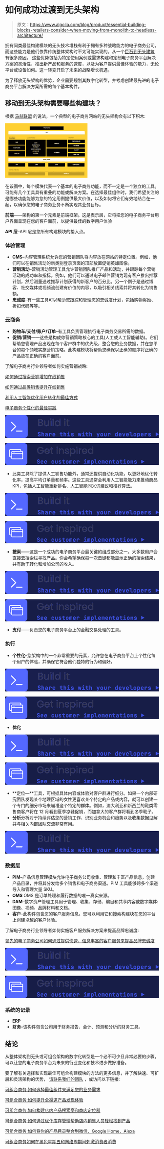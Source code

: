 # 如何成功过渡到无头架构

> 原文：<https://www.algolia.com/blog/product/essential-building-blocks-retailers-consider-when-moving-from-monolith-to-headless-architecture/>

拥有同类最佳构建模块的无头技术堆栈有利于拥有多种战略能力的电子商务公司，而这些能力是他们依靠传统整体架构时不太可能实现的。从一个[巨石到无头建筑](https://www.algolia.com/blog/product/5-reasons-why-retailers-move-from-a-monolithic-to-headless-architecture/) 有很多原因。 这些优势包括为特定使用案例或需求构建和定制电子商务平台解决方案的灵活性，推出新产品和服务的速度，以及为客户提供最佳体验的能力，无论平台或设备如何。这一转变开启了未来的战略增长机遇。

为了释放无头架构的优势，企业需要规划其数字化转型，并考虑创建最先进的电子商务平台解决方案所需的每个基本构件。

## [](#what-building-blocks-are-needed-to-move-to-headless-architecture)移动到无头架构需要哪些构建块？

根据 [马赫联盟](https://machalliance.org/) 的说法，一个典型的电子商务网站的无头架构会有以下积木:

![mach alliance headless](img/4d7d2d3e5dd5c0ffd88911284bdc8c71.png)

在该图中，每个模块代表一个基本的电子商务功能，而不一定是一个独立的工具。可能有几个工具具有重叠的功能或解决方案。在选择最佳组件时，我们希望关注的是哪些功能能够为您的特定用例提供最大价值，以及如何将它们有效地结合在一起，以确保您的电子商务业务不断实现其业务目标。

**前端**——架构的第一个元素是前端框架。这是表示层，它将把您的电子商务平台用户界面呈现在您的客户面前，以提供最佳的数字用户体验

**API 层**–API 层是您所有构建模块的接入点。

### [](#experience-management)**体验管理**

*   **CMS**–内容管理系统允许您的营销团队将内容放在网站的特定位置。例如，他们可以在销售活动的新类别登录页面的顶部放置促销英雄图像。
*   **营销活动**–营销活动管理工具允许营销团队推广产品和活动，并跟踪每个营销活动的成功率和指标。例如，他们可以通过电子邮件营销为现有客户推出推荐计划，然后测量通过推荐计划获得的新客户的百分比。另一个例子是通过博客、社交媒体或视频流创建有价值的内容，以吸引相关线索并将其转化为销售额。
*   **忠诚度**–有一些工具可以帮助您跟踪和管理您的忠诚度计划，包括购物奖励、折扣代码等等。

### [](#cloud-commerce)**云商务**

*   **购物车/支付/账户/订单**–有工具负责管理执行电子商务交易所需的数据。
*   **促销/营销**——这些是构成你营销策略核心的工具(人工或人工智能辅助)。它们帮助您管理产品出现在每个客户群中的优先级，整合您的业务数据，并在您平台的每个领域实施营销策略。此构建模块将帮助您确保以正确的顺序将正确的产品放在正确的客户面前。

了解电子商务行业领导者如何实施营销战略:

[如何通过搜索营销增加在线销售](https://www.algolia.com/blog/customers/how-to-increase-online-sales-with-search-merchandising/)

[如何通过品类销售提升在线销售](https://www.algolia.com/blog/customers/how-to-boost-online-sales-with-category-merchandising/)

[利用人工智能优化用户转化的最佳方式](https://www.algolia.com/blog/customers/best-ways-to-leverage-ai-to-optimize-a-user-conversion/)

[电子商务个性化的最佳实践](https://www.algolia.com/blog/customers/best-practices-for-ecommerce-personalization/)

[![](img/b04adcad6e5da1a942f94e9b1fdf9810.png)](https://www.algolia.com/doc/guides/solutions/ecommerce/business-users/)

[![](img/714f4d70fdf0626dfe8f77dfd88813af.png)](https://www.algolia.com/search-inspiration-library/?configure%5BhitsPerPage%5D=9&indices%5BPROD_algolia_com-inspiration-library_query_suggestions%5D%5Bconfigure%5D%5BhitsPerPage%5D=6&indices%5BPROD_algolia_com-inspiration-library_query_suggestions%5D%5BrefinementList%5D%5Bpage%5D=1&indices%5BPROD_algolia_com-inspiration-library_query_suggestions%5D%5Bpage%5D=1&page=1&refinementList%5BbizDevTools%5D%5B0%5D=Merchandising&refinementList%5BuseCase%5D%5B0%5D=eCommerce)

*   此类工具除了提供人工销售功能外，通常还提供自动化功能，以更好地优化转化率，提高平均订单量和频率。这些工具通常会利用人工智能能力来推动商品 KPI，包括人工智能重新排名、人工智能同义词建议和推荐算法。

[![](img/b04adcad6e5da1a942f94e9b1fdf9810.png)](https://www.algolia.com/doc/guides/solutions/ecommerce/business-users/)

[![](img/714f4d70fdf0626dfe8f77dfd88813af.png)](https://www.algolia.com/search-inspiration-library/?configure%5BhitsPerPage%5D=9&indices%5BPROD_algolia_com-inspiration-library_query_suggestions%5D%5Bconfigure%5D%5BhitsPerPage%5D=6&indices%5BPROD_algolia_com-inspiration-library_query_suggestions%5D%5BrefinementList%5D%5Bpage%5D=1&indices%5BPROD_algolia_com-inspiration-library_query_suggestions%5D%5Bpage%5D=1&page=1&refinementList%5BbizDevTools%5D%5B0%5D=AI%20Optimizations&refinementList%5BbizDevTools%5D%5B1%5D=Recommend)

*   **搜索**——这是一个成功的电子商务平台最关键的组成部分之一。大多数用户会直接去搜索栏寻找产品。你会希望确保每一次击键都能显示正确的搜索结果，并有助于转化和增加公司的收入。

[![](img/b04adcad6e5da1a942f94e9b1fdf9810.png)](https://www.algolia.com/doc/guides/solutions/ecommerce/search/)

[![](img/714f4d70fdf0626dfe8f77dfd88813af.png)](https://www.algolia.com/search-inspiration-library/?refinementList%5BbizDevTools%5D%5B0%5D=Query%20Suggestions&refinementList%5BbizDevTools%5D%5B1%5D=Multi%20Index%20Search&refinementList%5BuseCase%5D%5B0%5D=eCommerce&page=1&configure%5BhitsPerPage%5D=9&indices%5BPROD_algolia_com-inspiration-library_query_suggestions%5D%5Bconfigure%5D%5BhitsPerPage%5D=6&indices%5BPROD_algolia_com-inspiration-library_query_suggestions%5D%5BrefinementList%5D%5Bpage%5D=1&indices%5BPROD_algolia_com-inspiration-library_query_suggestions%5D%5Bpage%5D=1)

*   **支付**——负责您的电子商务平台上的金融交易处理的工具。

### [](#execution)**执行**

*   **个性化**–您架构中的一个非常重要的元素，允许您在电子商务平台上个性化每个用户的体验，并确保它符合他们独特的行为和偏好。

[![](img/b04adcad6e5da1a942f94e9b1fdf9810.png)](https://www.algolia.com/doc/guides/solutions/ecommerce/business-users/)

[![](img/714f4d70fdf0626dfe8f77dfd88813af.png)](https://www.algolia.com/search-inspiration-library/?configure%5BhitsPerPage%5D=9&indices%5BPROD_algolia_com-inspiration-library_query_suggestions%5D%5Bconfigure%5D%5BhitsPerPage%5D=6&indices%5BPROD_algolia_com-inspiration-library_query_suggestions%5D%5BrefinementList%5D%5Bpage%5D=1&indices%5BPROD_algolia_com-inspiration-library_query_suggestions%5D%5Bpage%5D=1&page=1&refinementList%5BbizDevTools%5D%5B0%5D=Personalization&refinementList%5BuseCase%5D%5B0%5D=eCommerce)

*   **优化**

[![](img/b04adcad6e5da1a942f94e9b1fdf9810.png)](https://www.algolia.com/doc/guides/solutions/ecommerce/business-users/)

[![](img/714f4d70fdf0626dfe8f77dfd88813af.png)](https://www.algolia.com/search-inspiration-library/?configure%5BhitsPerPage%5D=9&indices%5BPROD_algolia_com-inspiration-library_query_suggestions%5D%5Bconfigure%5D%5BhitsPerPage%5D=6&indices%5BPROD_algolia_com-inspiration-library_query_suggestions%5D%5BrefinementList%5D%5Bpage%5D=1&indices%5BPROD_algolia_com-inspiration-library_query_suggestions%5D%5Bpage%5D=1&page=1&refinementList%5BbizDevTools%5D%5B0%5D=A%2FB%20Testing&refinementList%5BuseCase%5D%5B0%5D=eCommerce)

*   **定位—**工具，可根据具体内容或体验对客户群进行细分。如果一个内部研究团队发现某个地理区域的女性更喜欢某个特定的产品或内容，就可以创建一个专门的细分市场来瞄准这个特定的群体。例如，澳大利亚和新西兰的鞋类零售商客户将在 12 月看到夏季凉鞋促销，而加拿大的客户群将看到冬季靴子。
*   **分析**分析对于持续评估您的营销工作、识别业务机会和趋势以及收集数据见解并与相关内部团队交流非常有用。

[![](img/b04adcad6e5da1a942f94e9b1fdf9810.png)](https://www.algolia.com/doc/guides/solutions/ecommerce/business-users/)

### [](#data-layer)**数据层**

*   **PIM**–产品信息管理模块允许电子商务公司收集、管理和丰富产品信息，创建产品目录，并将其分发给多个销售和电子商务渠道。PIM 工具能够跨多个渠道导入和管理大量 SKU。
*   **OMS** OMS 是订单处理和履行数据的唯一真实来源。
*   **DAM**–数字资产管理工具用于管理、收集、存储、编目和共享内容或数字媒体:图像、视频、品牌材料和文档。
*   **客户**–此构件包含您的客户服务信息。您可以利用它和搜索构建块在您的平台上创建卓越的客户体验。

了解电子商务行业领导者如何实施客户服务解决方案来提高品牌忠诚度:

[领先的电子商务公司如何通过提供快速、信息丰富的客户服务来提高品牌忠诚度](https://www.algolia.com/blog/product/how-leading-ecommerce-companies-increase-brand-loyalty-by-offering-a-fast-informative-customer-service/)

[![](img/b04adcad6e5da1a942f94e9b1fdf9810.png)](https://www.algolia.com/doc/guides/solutions/ecommerce/business-users/)

[![](img/714f4d70fdf0626dfe8f77dfd88813af.png)](https://www.algolia.com/search-inspiration-library/?refinementList%5BuseCase%5D%5B0%5D=Customer%20Service&refinementList%5BuseCase%5D%5B1%5D=eCommerce&page=1&configure%5BhitsPerPage%5D=9&indices%5BPROD_algolia_com-inspiration-library_query_suggestions%5D%5Bconfigure%5D%5BhitsPerPage%5D=6&indices%5BPROD_algolia_com-inspiration-library_query_suggestions%5D%5BrefinementList%5D%5Bpage%5D=1&indices%5BPROD_algolia_com-inspiration-library_query_suggestions%5D%5Bpage%5D=1)

### [](#systems-of-record)**系统的记录**

*   **ERP**
*   **财务**–该构件包含公司用于财务报告、会计、预测和分析的财务工具。

## [](#conclusion)结论

从整体架构到无头或可组合架构的数字化转型是一个必不可少且非常必要的步骤，可以让您的电子商务平台为未来的行业变化和技术进步做好准备。

要了解有关选择和实现最佳可组合构建模块的方法的更多信息，并了解快速、可扩展和灵活架构的优势， [请联系我们的团队](https://www.algolia.com/contactus/) ，或访问以下链接:

[可组合商务:如何选择最佳组件来满足您的业务需求](https://www.algolia.com/blog/ecommerce/composable-commerce-how-to-select-best-of-breed-components-to-meet-your-business-needs/)

[可组合商务:如何提升全渠道产品发现体验](https://www.algolia.com/blog/ecommerce/composable-commerce-how-to-improve-omnichannel-product-discovery-experience/)

[可组合商务:如何构建店内产品搜索亭和商店定位器](https://www.algolia.com/blog/ecommerce/composable-commerce-how-to-build-an-in-store-product-search-kiosk-and-store-locator/)

[可组合商务:如何通过优化库存管理帮助店内销售人员轻松找到产品](https://www.algolia.com/blog/ecommerce/composable-commerce-how-to-help-in-store-sales-associates-to-find-products-easily-by-optimizing-inventories-management/)

[可组合商务:如何将你的产品目录整合到微信、Google Home、Alexa](https://www.algolia.com/blog/ecommerce/composable-commerce-how-to-integrate-your-product-catalog-into-wechat-google-home-and-alexa/)

[可组合商务如何在黑色星期五和网络周期间刺激消费者消费](https://www.algolia.com/blog/ecommerce/how-composable-commerce-can-boost-customer-spending-during-black-friday-and-cyber-week/)